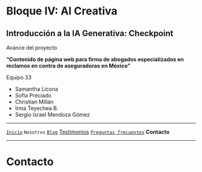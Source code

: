 # Bloque IV: AI Creativa 

## Introducción a la IA Generativa: Checkpoint 

Avance del proyecto

__“Contenido de página web para firma de abogados especializados en reclamos en contra de aseguradoras en México”__

Equipo 33

- Samantha Licona
- Sofía Preciado
- Christian Millán
- Irma Teyechea B.
- Sergio Israel Mendoza Gómez


---

[`Inicio`](../README.md) `Nosotros` [`Blog`](./blog/README.md) [Testimonios](../testimonios/README.md) [`Preguntas frecuentes`](../FQ/README.md)  __Contacto__

---

# Contacto